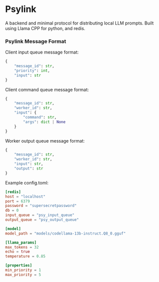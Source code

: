 # Psylink

A backend and minimal protocol for distributing local LLM prompts.
Built using Llama CPP for python, and redis.

### Psylink Message Format

Client input queue message format:

```python
{
    "message_id": str,
    "priority": int,
    "input": str
}
```

Client command queue message format:

```python
{
    "message_id": str,
    "worker_id": str,
    "input": {
        "command": str,
        "args": dict | None
    }
}
```

Worker output queue message format:

```python
{
    "message_id": str,
    "worker_id": str,
    "input": str,
    "output": str
}
```

Example config.toml:

```toml
[redis]
host = "localhost"
port = 6379
password = "supersecretpassword"
db = 0
input_queue = "psy_input_queue"
output_queue = "psy_output_queue"

[model]
model_path = "models/codellama-13b-instruct.Q8_0.gguf"

[llama_params]
max_tokens = 32
echo = true
temperature = 0.85

[properties]
min_priority = 1
max_priority = 5
```